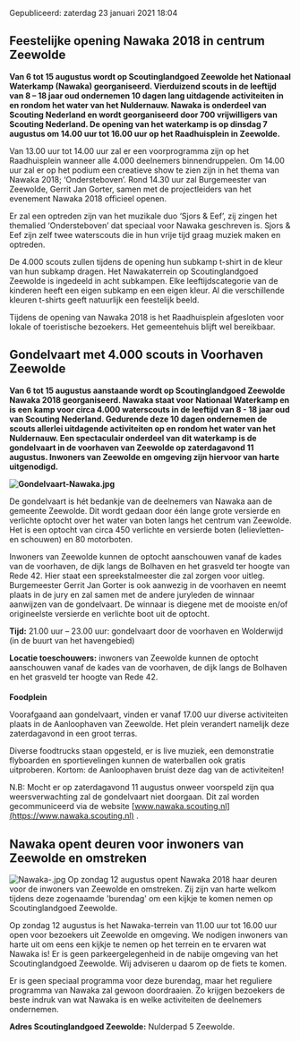 




 Gepubliceerd: zaterdag 23 januari 2021 18:04
   




 Feestelijke opening Nawaka 2018 in centrum Zeewolde
-----------------------------------------------------



**Van 6 tot 15 augustus wordt op Scoutinglandgoed Zeewolde het Nationaal Waterkamp (Nawaka) georganiseerd. Vierduizend scouts in de leeftijd van 8 – 18 jaar oud ondernemen 10 dagen lang uitdagende activiteiten in en rondom het water van het Nuldernauw. Nawaka is onderdeel van Scouting Nederland en wordt georganiseerd door 700 vrijwilligers van Scouting Nederland. De opening van het waterkamp is op dinsdag 7 augustus om 14.00 uur tot 16.00 uur op het Raadhuisplein in Zeewolde.** 




 Van 13.00 uur tot 14.00 uur zal er een voorprogramma zijn op het Raadhuisplein wanneer alle 4.000 deelnemers binnendruppelen. Om 14.00 uur zal er op het podium een creatieve show te zien zijn in het thema van Nawaka 2018; ‘Ondersteboven’. Rond 14.30 uur zal Burgemeester van Zeewolde, Gerrit Jan Gorter, samen met de projectleiders van het evenement Nawaka 2018 officieel openen.
 



 Er zal een optreden zijn van het muzikale duo ‘Sjors & Eef’, zij zingen het themalied ‘Ondersteboven’ dat speciaal voor Nawaka geschreven is. Sjors & Eef zijn zelf twee waterscouts die in hun vrije tijd graag muziek maken en optreden.
 



 De 4.000 scouts zullen tijdens de opening hun subkamp t-shirt in de kleur van hun subkamp dragen. Het Nawakaterrein op Scoutinglandgoed Zeewolde is ingedeeld in acht subkampen. Elke leeftijdscategorie van de kinderen heeft een eigen subkamp en een eigen kleur. Al die verschillende kleuren t-shirts geeft natuurlijk een feestelijk beeld.
 



 Tijdens de opening van Nawaka 2018 is het Raadhuisplein afgesloten voor lokale of toeristische bezoekers. Het gemeentehuis blijft wel bereikbaar.
 




 Gondelvaart met 4.000 scouts in Voorhaven Zeewolde
----------------------------------------------------



**Van 6 tot 15 augustus aanstaande wordt op Scoutinglandgoed Zeewolde Nawaka 2018 georganiseerd. Nawaka staat voor Nationaal Waterkamp en is een kamp voor circa 4.000 waterscouts in de leeftijd van 8 - 18 jaar oud van Scouting Nederland. Gedurende deze 10 dagen ondernemen de scouts allerlei uitdagende activiteiten op en rondom het water van het Nuldernauw. Een spectaculair onderdeel van dit waterkamp is de gondelvaart in de voorhaven van Zeewolde op zaterdagavond 11 augustus. Inwoners van Zeewolde en omgeving zijn hiervoor van harte uitgenodigd.** 




**![Gondelvaart-Nawaka.jpg](/images/Gondelvaart-Nawaka.jpg)**




 De gondelvaart is hét bedankje van de deelnemers van Nawaka aan de gemeente Zeewolde. Dit wordt gedaan door één lange grote versierde en verlichte optocht over het water van boten langs het centrum van Zeewolde. Het is een optocht van circa 450 verlichte en versierde boten (lelievletten- en schouwen) en 80 motorboten.
 



 Inwoners van Zeewolde kunnen de optocht aanschouwen vanaf de kades van de voorhaven, de dijk langs de Bolhaven en het grasveld ter hoogte van Rede 42. Hier staat een spreekstalmeester die zal zorgen voor uitleg. Burgemeester Gerrit Jan Gorter is ook aanwezig in de voorhaven en neemt plaats in de jury en zal samen met de andere juryleden de winnaar aanwijzen van de gondelvaart. De winnaar is diegene met de mooiste en/of origineelste versierde en verlichte boot uit de optocht.
   

  

**Tijd:** 
 21.00 uur – 23.00 uur: gondelvaart door de voorhaven en Wolderwijd (in de buurt van het havengebied)
 



**Locatie toeschouwers:** 
 inwoners van Zeewolde kunnen de optocht aanschouwen vanaf de kades van de voorhaven, de dijk langs de Bolhaven en het grasveld ter hoogte van Rede 42.
 


#### 
**Foodplein**



 Voorafgaand aan gondelvaart, vinden er vanaf 17.00 uur diverse activiteiten plaats in de Aanloophaven van Zeewolde. Het plein verandert namelijk deze zaterdagavond in een groot terras.
   

 Diverse foodtrucks staan opgesteld, er is live muziek, een demonstratie flyboarden en sportievelingen kunnen de waterballen ook gratis uitproberen. Kortom: de Aanloophaven bruist deze dag van de activiteiten!
   

  

 N.B: Mocht er op zaterdagavond 11 augustus onweer voorspeld zijn qua weersverwachting zal de gondelvaart niet doorgaan. Dit zal worden gecommuniceerd via de website
 [www.nawaka.scouting.nl](https://www.nawaka.scouting.nl) 
 .
 




 Nawaka opent deuren voor inwoners van Zeewolde en omstreken
-------------------------------------------------------------



![Nawaka-.jpg](/images/Nawaka-.jpg)
 Op zondag 12 augustus opent Nawaka 2018 haar deuren voor de inwoners van Zeewolde en omstreken. Zij zijn van harte welkom tijdens deze zogenaamde 'burendag' om een kijkje te komen nemen op Scoutinglandgoed Zeewolde.
 



 Op zondag 12 augustus is het Nawaka-terrein van 11.00 uur tot 16.00 uur open voor bezoekers uit Zeewolde en omgeving. We nodigen inwoners van harte uit om eens een kijkje te nemen op het terrein en te ervaren wat Nawaka is! Er is geen parkeergelegenheid in de nabije omgeving van het Scoutinglandgoed Zeewolde. Wij adviseren u daarom op de fiets te komen.
 



 Er is geen speciaal programma voor deze burendag, maar het reguliere programma van Nawaka zal gewoon doordraaien. Zo krijgen bezoekers de beste indruk van wat Nawaka is en welke activiteiten de deelnemers ondernemen.
   

  

**Adres Scoutinglandgoed Zeewolde:** 
 Nulderpad 5 Zeewolde.
 










